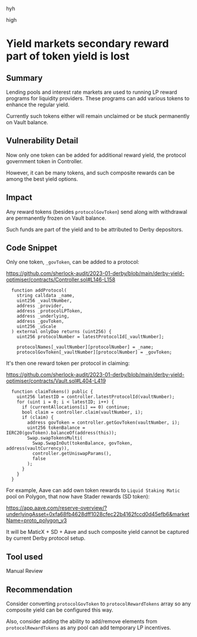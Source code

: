 hyh

high

# Yield markets secondary reward part of token yield is lost

## Summary

Lending pools and interest rate markets are used to running LP reward programs for liquidity providers. These programs can add various tokens to enhance the regular yield.

Currently such tokens either will remain unclaimed or be stuck permanently on Vault balance.

## Vulnerability Detail

Now only one token can be added for additional reward yield, the protocol government token in Controller.

However, it can be many tokens, and such composite rewards can be among the best yield options.

## Impact

Any reward tokens (besides `protocolGovToken`) send along with withdrawal are permanently frozen on Vault balance.

Such funds are part of the yield and to be attributed to Derby depositors.

## Code Snippet

Only one token, `_govToken`, can be added to a protocol: 

https://github.com/sherlock-audit/2023-01-derby/blob/main/derby-yield-optimiser/contracts/Controller.sol#L146-L158

```solidity
  function addProtocol(
    string calldata _name,
    uint256 _vaultNumber,
    address _provider,
    address _protocolLPToken,
    address _underlying,
    address _govToken,
    uint256 _uScale
  ) external onlyDao returns (uint256) {
    uint256 protocolNumber = latestProtocolId[_vaultNumber];

    protocolNames[_vaultNumber][protocolNumber] = _name;
    protocolGovToken[_vaultNumber][protocolNumber] = _govToken;
```

It's then one reward token per protocol in claiming:

https://github.com/sherlock-audit/2023-01-derby/blob/main/derby-yield-optimiser/contracts/Vault.sol#L404-L419

```solidity
  function claimTokens() public {
    uint256 latestID = controller.latestProtocolId(vaultNumber);
    for (uint i = 0; i < latestID; i++) {
      if (currentAllocations[i] == 0) continue;
      bool claim = controller.claim(vaultNumber, i);
      if (claim) {
        address govToken = controller.getGovToken(vaultNumber, i);
        uint256 tokenBalance = IERC20(govToken).balanceOf(address(this));
        Swap.swapTokensMulti(
          Swap.SwapInOut(tokenBalance, govToken, address(vaultCurrency)),
          controller.getUniswapParams(),
          false
        );
      }
    }
  }
```

For example, Aave can add own token rewards to `Liquid Staking Matic` pool on Polygon, that now have Stader rewards (SD token):

https://app.aave.com/reserve-overview/?underlyingAsset=0xfa68fb4628dff1028cfec22b4162fccd0d45efb6&marketName=proto_polygon_v3

It will be MaticX + SD + Aave and such composite yield cannot be captured by current Derby protocol setup.

## Tool used

Manual Review

## Recommendation

Consider converting `protocolGovToken` to `protocolRewardTokens` array so any composite yield can be configured this way.

Also, consider adding the ability to add/remove elements from `protocolRewardTokens` as any pool can add temporary LP incentives.